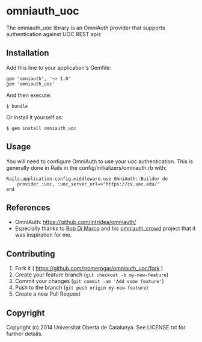 # omniauth_uoc

The omniauth_uoc library is an OmniAuth provider that supports authentication against UOC REST apis

## Installation

Add this line to your application's Gemfile:

    gem 'omniauth', '~> 1.0'
    gem 'omniauth_uoc'

And then execute:

    $ bundle

Or install it yourself as:

    $ gem install omniauth_uoc

## Usage

You will need to configure OmniAuth to use your uoc authentication.  This is generally done in Rails in the config/initializers/omniauth.rb with:

    Rails.application.config.middleware.use OmniAuth::Builder do
        provider :uoc, :uoc_server_url=>"https://cv.uoc.edu/"
    end

## References

 * OmniAuth: https://github.com/intridea/omniauth/
 * Especially thanks to [Rob Di Marco](https://github.com/robdimarco) and his [omniauth_crowd](https://github.com/robdimarco/omniauth_crowd) project that it was inspiration for me.

## Contributing

1. Fork it ( https://github.com/rromerogar/omniauth_uoc/fork )
2. Create your feature branch (`git checkout -b my-new-feature`)
3. Commit your changes (`git commit -am 'Add some feature'`)
4. Push to the branch (`git push origin my-new-feature`)
5. Create a new Pull Request

## Copyright

Copyright (c) 2014 Universitat Oberta de Catalunya. See LICENSE.txt for further details.

